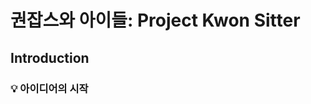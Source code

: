 # 권잡스와 아이들: Project Kwon Sitter

## Introduction

### 💡 아이디어의 시작
<!--stackedit_data:
eyJoaXN0b3J5IjpbNTkyMTQwMjksLTE1NzMxMTM1MjJdfQ==
-->